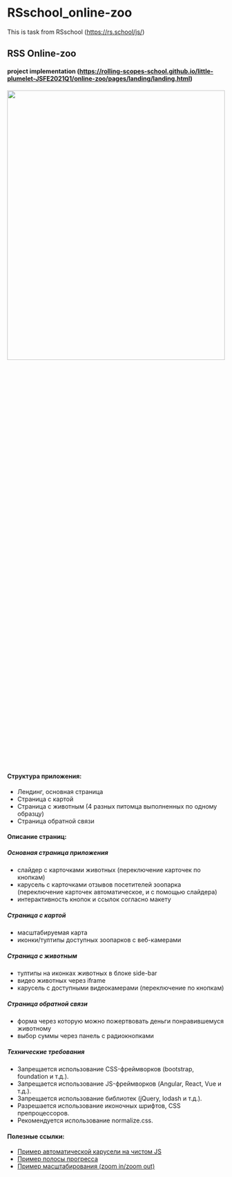 # RSschool_online-zoo
This is task from RSschool (https://rs.school/js/)
## RSS Online-zoo
#### project implementation (https://rolling-scopes-school.github.io/little-plumelet-JSFE2021Q1/online-zoo/pages/landing/landing.html)
<img src="https://user-images.githubusercontent.com/70891441/113679404-652cea00-96c8-11eb-8634-e4a40cd4a262.png" width=100% height=40%>

#### Структура приложения:
- Лендинг, основная страница
- Страница с картой
- Страница с животным (4 разных питомца выполненных по одному образцу)
- Страница обратной связи

#### Описание страниц:

##### Основная страница приложения

- слайдер с карточками животных (переключение карточек по кнопкам)
- карусель с карточками отзывов посетителей зоопарка (переключение карточек автоматическое, и с помощью слайдера)
- интерактивность кнопок и ссылок согласно макету

##### Cтраница с картой

- масштабируемая карта 
- иконки/тултипы доступных зоопарков с веб-камерами

##### Страница с животным

- тултипы на иконках животных в блоке side-bar
- видео животных через iframe
- карусель с доступными видеокамерами (переключение по кнопкам)

##### Страница обратной связи

- форма через которую можно пожертвовать деньги понравившемуся животному
- выбор суммы через панель с радиокнопками

##### Технические требования

- Запрещается использование CSS-фреймворков (bootstrap, foundation и т.д.).
- Запрещается использование JS-фреймворков (Angular, React, Vue и т.д.).
- Запрещается использование библиотек (jQuery, lodash и т.д.).
- Разрешается использование иконочных шрифтов, CSS препроцессоров.
- Рекомендуется использование normalize.css. 

#### Полезные ссылки:
- [Пример автоматической карусели на чистом JS](https://betterprogramming.pub/make-a-slideshow-with-automatic-and-manual-controls-using-html-css-and-javascript-b7e9305168f9)
- [Пример полосы прогресса](https://codepen.io/juanbrujo/pen/uIqaw)
- [Пример масштабирования (zoom in/zoom out)](https://codepen.io/juanbrujo/pen/uIqaw)
